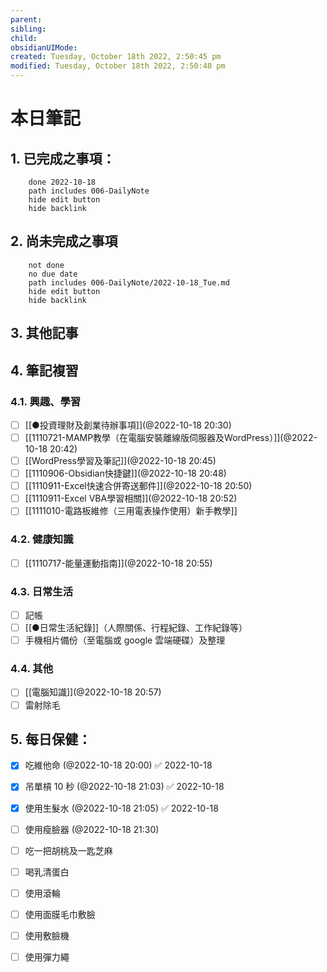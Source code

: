 ```yaml
---
parent: 
sibling: 
child: 
obsidianUIMode: 
created: Tuesday, October 18th 2022, 2:50:45 pm
modified: Tuesday, October 18th 2022, 2:50:48 pm
---
```


# 本日筆記

## 1. 已完成之事項：
```tasks
	done 2022-10-18
	path includes 006-DailyNote
	hide edit button 
	hide backlink
```

## 2. 尚未完成之事項
```tasks
	not done
	no due date
	path includes 006-DailyNote/2022-10-18_Tue.md
	hide edit button 
	hide backlink
```

## 3. 其他記事

## 4. 筆記複習
### 4.1. 興趣、學習
- [ ] [[●投資理財及創業待辦事項]](@2022-10-18 20:30)
- [ ] [[1110721-MAMP教學（在電腦安裝離線版伺服器及WordPress）]](@2022-10-18 20:42)
- [ ] [[WordPress學習及筆記]](@2022-10-18 20:45)
- [ ] [[1110906-Obsidian快捷鍵]](@2022-10-18 20:48)
- [ ] [[1110911-Excel快速合併寄送郵件]](@2022-10-18 20:50)
- [ ] [[1110911-Excel VBA學習相關]](@2022-10-18 20:52)
- [ ] [[1111010-電路板維修（三用電表操作使用）新手教學]]

### 4.2. 健康知識
- [ ] [[1110717-能量運動指南]](@2022-10-18 20:55)

### 4.3. 日常生活
- [ ] 記帳
- [ ] [[●日常生活紀錄]]（人際關係、行程紀錄、工作紀錄等）
- [ ] 手機相片備份（至電腦或 google 雲端硬碟）及整理

### 4.4. 其他
- [ ] [[電腦知識]](@2022-10-18 20:57)
- [ ] 雷射除毛

## 5. 每日保健：
- [x] 吃維他命 (@2022-10-18 20:00) ✅ 2022-10-18
- [x] 吊單槓 10 秒 (@2022-10-18 21:03) ✅ 2022-10-18
- [x] 使用生髮水 (@2022-10-18 21:05) ✅ 2022-10-18
- [ ] 使用瘦臉器 (@2022-10-18 21:30)
- [ ] 吃一把胡桃及一匙芝麻
- [ ] 喝乳清蛋白
- [ ] 使用滾輪
- [ ] 使用面膜毛巾敷臉
- [ ] 使用敷臉機
- [ ] 使用彈力繩


